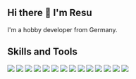 ## Hi there 👋 I'm Resu

I'm a hobby developer from Germany.

## Skills and Tools
[![](https://skillicons.dev/icons?i=java&theme=light)](https://skillicons.dev "Java")
[![](https://skillicons.dev/icons?i=cs)](https://skillicons.dev "C#")
[![](https://skillicons.dev/icons?i=python)](https://skillicons.dev "Python")
[![](https://skillicons.dev/icons?i=html)](https://skillicons.dev "HTML")
[![](https://skillicons.dev/icons?i=css)](https://skillicons.dev "CSS")
[![](https://skillicons.dev/icons?i=javascript)](https://skillicons.dev "JavaScript")
[![](https://skillicons.dev/icons?i=sqlite)](https://skillicons.dev "SQLite")
[![](https://skillicons.dev/icons?i=unity)](https://skillicons.dev "Unity")
[![](https://skillicons.dev/icons?i=vscode)](https://skillicons.dev "VS Code")
[![](https://skillicons.dev/icons?i=visualstudio)](https://skillicons.dev "Visual Studio")
[![](https://skillicons.dev/icons?i=idea)](https://skillicons.dev "IntelliJ")
[![](https://skillicons.dev/icons?i=pycharm)](https://skillicons.dev "PyCharm")
[![](https://skillicons.dev/icons?i=discord)](https://skillicons.dev "Discord")
[![](https://skillicons.dev/icons?i=bots)](https://skillicons.dev "Discord Bots")
